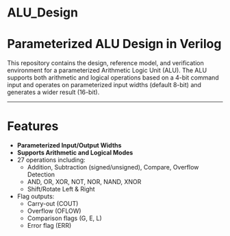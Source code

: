 # ALU_Design
# Parameterized ALU Design in Verilog

This repository contains the design, reference model, and verification environment for a parameterized Arithmetic Logic Unit (ALU). The ALU supports both arithmetic and logical operations based on a 4-bit command input and operates on parameterized input widths (default 8-bit) and generates a wider result (16-bit).

---

# Features

- **Parameterized Input/Output Widths**
- **Supports Arithmetic and Logical Modes**
-  27 operations including:
   - Addition, Subtraction (signed/unsigned), Compare, Overflow Detection
   - AND, OR, XOR, NOT, NOR, NAND, XNOR
   - Shift/Rotate Left & Right
- Flag outputs:
   - Carry-out (COUT)
   - Overflow (OFLOW)
   - Comparison flags (G, E, L)
   - Error flag (ERR)
